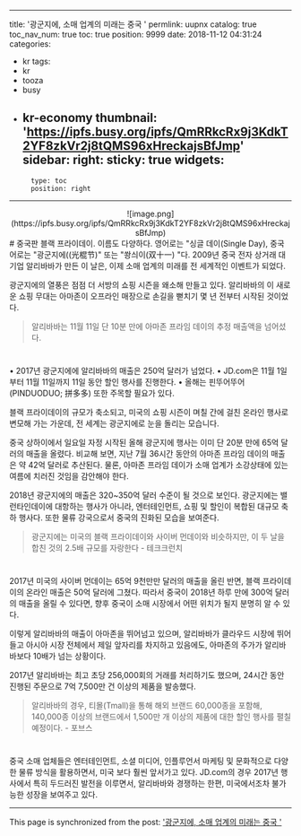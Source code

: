 
---
title: '광군지에, 소매 업계의 미래는 중국 '
permlink: uupnx
catalog: true
toc_nav_num: true
toc: true
position: 9999
date: 2018-11-12 04:31:24
categories:
- kr
tags:
- kr
- tooza
- busy
- kr-economy
thumbnail: 'https://ipfs.busy.org/ipfs/QmRRkcRx9j3KdkT2YF8zkVr2j8tQMS96xHreckajsBfJmp'
sidebar:
    right:
        sticky: true
widgets:
    -
        type: toc
        position: right
---


<center>
![image.png](https://ipfs.busy.org/ipfs/QmRRkcRx9j3KdkT2YF8zkVr2j8tQMS96xHreckajsBfJmp)
</center>
#
중국판 블랙 프라이데이. 이름도 다양하다. 영어로는 "싱글 데이(Single Day), 중국어로는 "광군지에((光棍节)" 또는 "쐉싀이(双十一) "다. 2009년 중국 전자 상거래 대기업 알리바바가 만든 이 날은, 이제 소매 업계의 미래를 전 세계적인 이벤트가 되었다. 

광군지에의 열풍은 점점 더 서방의 쇼핑 시즌을 왜소해 만들고 있다. 알리바바의 이 새로운 쇼핑 무대는 아마존이 오프라인 매장으로 손길을 뻗치기 몇 년 전부터 시작된 것이었다.  

>알리바바는 11월 11일 단 10분 만에 아마존 프라임 데이의 추정 매출액을 넘어섰다. 
#
• 2017년 광군지에에 알리바바의 매출은 250억 달러가 넘었다. 
• JD.com은 11월 1일부터 11월 11일까지 11일 동안 할인 행사를 진행한다. 
• 올해는 핀뚜어뚜어(PINDUODUO; 拼多多) 또한 주목할 필요가 있다. 

블랙 프라이데이의 규모가 축소되고, 미국의 쇼핑 시즌이 며칠 간에 걸친 온라인 행사로 변모해 가는 가운데, 전 세계는 광군지에로 눈을 돌리는 모습니다. 

중국 상하이에서 일요일 자정 시작된 올해 광군지에 행사는 이미 단 20분 만에 65억 달러의 매출을 올렸다. 비교해 보면, 지난 7월 36시간 동안의 아마존 프라임 데이의 매출은 약 42억 달러로 추산된다. 물론, 아마존 프라임 데이가 소매 업계가 소강상태에 있는 여름에 치러진 것임을 감안해야 한다.  

2018년 광군지에의 매출은 320~350억 달러 수준이 될 것으로 보인다. 광군지에는 밸런타인데이에 대항하는 행사가 아니라, 엔터테인먼트, 쇼핑 및 할인이 복합된 대규모 축하 행사다. 또한 물류 강국으로서 중국의 진화된 모습을 보여준다. 

>광군지에는 미국의 블랙 프라이데이와 사이버 먼데이와 비슷하지만, 이 두 날을 합친  것의 2.5배 규모를 자랑한다 - 테크크런치 
#
2017년 미국의 사이버 먼데이는 65억 9천만만 달러의 매출을 올린 반면, 블랙 프라이데이의 온라인 매출은 50억 달러에 그쳤다. 따라서 중국이 2018년 하루 만에 300억 달러의 매출을 올릴 수 있다면, 향후 중국이 소매 시장에서 어떤 위치가 될지 분명히 알 수 있다. 

이렇게 알리바바의 매출이 아마존을 뛰어넘고 있으며, 알리바바가 클라우드 시장에 뛰어들고 아시아 시장 전체에서 제일 앞자리를 차지하고 있음에도, 아마존의 주가가 알리바바보다 10배가 넘는 상황이다.  

2017년 알리바바는 최고 초당 256,000회의 거래를 처리하기도 했으며, 24시간 동안 진행된 주문으로 7억 7,500만 건 이상의 제품을 발송했다. 

>알리바바의 경우, 티몰(Tmall)을 통해 해외 브랜드 60,000종을 포함해, 140,000종 이상의 브랜드에서 1,500만 개 이상의 제품에 대한 할인 행사를 펼칠 예정이다. - 포브스 
#
중국 소매 업체들은 엔터테인먼트, 소셜 미디어, 인플루언서 마케팅 및 문화적으로 다양한 물류 방식을 활용하면서, 미국 보다 훨씬 앞서가고 있다. JD.com의 경우 2017년 행사에서 특히 두드러진 발전을 이루면서, 알리바바와 경쟁하는 한편, 미국에서조차 불가능한 성장을 보여주고 있다.


- - -

This page is synchronized from the post: ['광군지에, 소매 업계의 미래는 중국 '](https://steemit.com/@pius.pius/uupnx)
